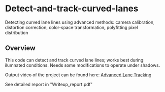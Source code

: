 # Detect-and-track-curved-lanes
Detecting curved lane lines using advanced methods: camera calibration, distortion correction, color-space transformation, polyfitting pixel distribution


Overview
---

This code can detect and track curved lane lines; works best during ilumnated conditions. Needs some modifications to operate under shadows.   

Output video of the project can be found here: [Advanced Lane Tracking](https://youtu.be/J2CzNoQMcoE) 

See detailed report in "Writeup_report.pdf"
